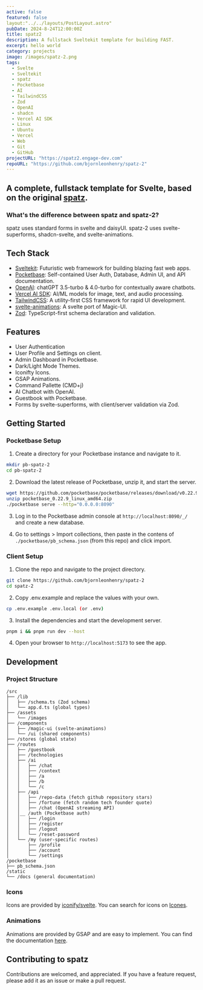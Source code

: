 ```yaml
---
active: false
featured: false
layout:"../../layouts/PostLayout.astro"
pubDate: 2024-8-24T12:00:00Z
title: spatz2
description: A fullstack Sveltekit template for building FAST.
excerpt: hello world
category: projects
image: /images/spatz-2.png
tags:
  - Svelte
  - Sveltekit
  - spatz
  - Pocketbase
  - AI
  - TailwindCSS
  - Zod
  - OpenAI
  - shadcn
  - Vercel AI SDK
  - Linux
  - Ubuntu
  - Vercel
  - Web
  - Git
  - GitHub
projectURL: "https://spatz2.engage-dev.com"
repoURL: "https://github.com/bjornleonhenry/spatz-2"
---
```



## A complete, fullstack template for Svelte, based on the original [spatz](https://github.com/bjornleonhenry).


### What's the difference between spatz and spatz-2?

spatz uses standard forms in svelte and daisyUI.
spatz-2 uses svelte-superforms, shadcn-svelte, and svelte-animations.

## Tech Stack

- [Sveltekit](https://kit.svelte.dev/): Futuristic web framework for building blazing fast web apps.
- [Pocketbase](https://pocketbase.io): Self-contained User Auth, Database, Admin UI, and API documentation.
- [OpenAI](https://openai.com): chatGPT 3.5-turbo & 4.0-turbo for contextually aware chatbots.
- [Vercel AI SDK](https://vercel.com/ai): AI/ML models for image, text, and audio processing.
- [TailwindCSS](https://tailwindcss.com): A utility-first CSS framework for rapid UI development.
- [svelte-animations](https://animation-svelte.vercel.app/): A svelte port of Magic-UI.
- [Zod](https://zod.dev): TypeScript-first schema declaration and validation.

## Features
- User Authentication
- User Profile and Settings on client.
- Admin Dashboard in Pocketbase.
- Dark/Light Mode Themes.
- Iconifty Icons.
- GSAP Animations.
- Command Pallette (CMD+j)
- AI Chatbot with OpenAI.
- Guestbook with Pocketbase.
- Forms by svelte-superforms, with client/server validation via Zod.



## Getting Started

### Pocketbase Setup

1. Create a directory for your Pocketbase instance and navigate to it.

```bash
mkdir pb-spatz-2
cd pb-spatz-2
```

2. Download the latest release of Pocketbase, unzip it, and start the server.

```bash
wget https://github.com/pocketbase/pocketbase/releases/download/v0.22.9/pocketbase_0.22.9_linux_amd64.zip
unzip pocketbase_0.22.9_linux_amd64.zip
./pocketbase serve --http="0.0.0.0:8090"
```

3. Log in to the Pocketbase admin console at `http://localhost:8090/_/` and create a new database.

4. Go to settings > Import collections, then paste in the contens of `./pocketbase/pb_schema.json` (from this repo) and click import.

### Client Setup

1. Clone the repo and navigate to the project directory.

```bash
git clone https://github.com/bjornleonhenry/spatz-2
cd spatz-2
```

2. Copy .env.example and replace the values with your own.

```bash
cp .env.example .env.local (or .env)
```

3. Install the dependencies and start the development server.

```bash
pnpm i && pnpm run dev --host
```

4. Open your browser to `http://localhost:5173` to see the app.

## Development

### Project Structure

```
/src
├── /lib
│   ├── /schema.ts (Zod schema)
│   └── app.d.ts (global types)
├── /assets
│   └── /images
├── /components
│   ├── /magic-ui (svelte-animations)
│   └── /ui (shared components)
├── /stores (global state)
├── /routes
│   ├── /guestbook
│   ├── /technologies
│   ├── /ai
│   │   ├── /chat
│   │   ├── /context
│   │   ├── /a
│   │   ├── /b
│   │   └── /c
│   ├── /api
│   │   ├── /repo-data (fetch github repository stars)
│   │   ├── /fortune (fetch random tech founder quote)
│   │   ├── /chat (OpenAI streaming API)
│   │__ /auth (Pocketbase auth)
│   │   ├── /login
│   │   ├── /register
│   │   ├── /logout
│   │   └── /reset-password
│   └── /my (user-specific routes)
│       ├── /profile
│       ├── /account
│       └── /settings
/pocketbase
├── pb_schema.json
/static
└── /docs (general documentation)

```

### Icons

Icons are provided by [iconify/svelte](https://www.npmjs.com/package/@iconify/svelte).
You can search for icons on [Icones](https://icones.js.org/collection/all).

### Animations

Animations are provided by GSAP and are easy to implement. You can find the documentation [here](https://greensock.com/docs/v3/GSAP).

## Contributing to spatz

Contributions are welcomed, and appreciated. If you have a feature request, please add it as an issue or make a pull request.

